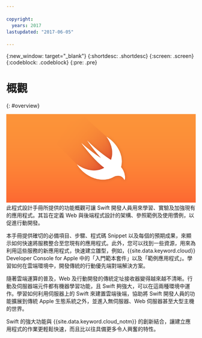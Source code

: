 ```yaml
---

copyright:
  years: 2017
lastupdated: "2017-06-05"

---
```

{:new_window: target="_blank"}
{:shortdesc: .shortdesc}
{:screen: .screen}
{:codeblock: .codeblock}
{:pre: .pre}

# 概觀
{: #overview}

![IBM Cloud](images/Swift_graphic.png)
<br>
此程式設計手冊所提供的功能概觀可讓 Swift 開發人員用來學習、實驗及加強現有的應用程式。其旨在定義 Web 與後端程式設計的架構、參照範例及使用慣例，以促進行動開發。

本手冊提供確切的必備項目、步驟、程式碼 Snippet 以及每個的預期成果，來顯示如何快速將服務整合至您現有的應用程式。此外，您可以找到一些資源，用來為利用這些服務的新應用程式，快速建立雛型，例如，{{site.data.keyword.cloud}} Developer Console for Apple 中的「入門範本套件」以及「範例應用程式」。學習如何在雲端環境中，開發傳統的行動優先端對端解決方案。

隨著雲端運算的普及，Web 及行動開發的傳統定址接收器變得越來越不清晰。行動及伺服器端元件都有機器學習功能，且 Swift 夠強大，可以在這兩種環境中運作。學習如何利用伺服器上的 Swift 來建置雲端後端，協助將 Swift 開發人員的功能擴展到傳統 Apple 生態系統之外，並進入無伺服器、Web 伺服器甚至大型主機的世界。

Swift 的強大功能與 {{site.data.keyword.cloud_notm}} 的創新結合，讓建立應用程式的作業更輕鬆快速，而且比以往具備更多令人興奮的特性。
